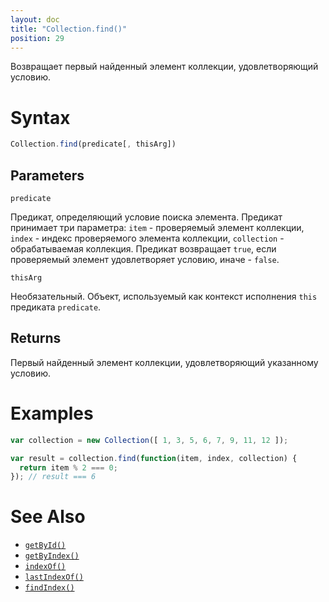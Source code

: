 ```yaml
---
layout: doc
title: "Collection.find()"
position: 29
---
```


Возвращает первый найденный элемент коллекции, удовлетворяющий условию.

# Syntax

```js
Collection.find(predicate[, thisArg])
```

## Parameters

`predicate`

Предикат, определяющий условие поиска элемента. Предикат принимает три параметра: `item` -
проверяемый элемент коллекции, `index` - индекс проверяемого элемента коллекции, `collection` -
обрабатываемая коллекция. Предикат возвращает `true`, если проверяемый элемент удовлетворяет
условию, иначе - `false`.

`thisArg`

Необязательный. Объект, используемый как контекст исполнения `this` предиката `predicate`.

## Returns

Первый найденный элемент коллекции, удовлетворяющий указанному условию.

# Examples

```js
var collection = new Collection([ 1, 3, 5, 6, 7, 9, 11, 12 ]);

var result = collection.find(function(item, index, collection) {
  return item % 2 === 0;
}); // result === 6
```

# See Also

* [`getById()`](../Collection.getById/)
* [`getByIndex()`](../Collection.getByIndex/)
* [`indexOf()`](../Collection.indexOf/)
* [`lastIndexOf()`](../Collection.lastIndexOf/)
* [`findIndex()`](../Collection.findIndex/)
